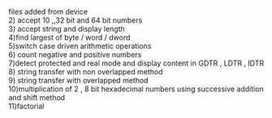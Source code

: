 files added from device<br>
2) accept 10 ,,32 bit and 64 bit numbers <br>
3) accept string and display length <br>
4)find largest of byte / word / dword<br>
5)switch case driven arithmetic operations<br>
6) count negative and positive numbers <br>
7)detect protected and real mode and display content in GDTR , LDTR , IDTR <br>
8) string transfer with non overlapped method <br>
9) string transfer with overlapped method <br>
10)multiplication of 2 , 8 bit hexadecimal numbers using successive addition and shift method <br>
11)factorial<br>
